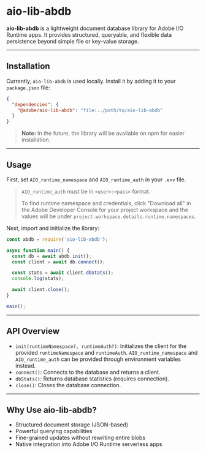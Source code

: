 # aio-lib-abdb

**aio-lib-abdb** is a lightweight document database library for Adobe I/O Runtime apps. It provides structured, queryable, and flexible data persistence beyond simple file or key-value storage.

---

## Installation

Currently, `aio-lib-abdb` is used locally. Install it by adding it to your `package.json` file:

```json
{
  "dependencies": {
    "@adobe/aio-lib-abdb": "file:../path/to/aio-lib-abdb"
  }
}
```

> **Note:** In the future, the library will be available on npm for easier installation.

---

## Usage

First, set `AIO_runtime_namespace` and `AIO_runtime_auth` in your `.env` file.

> `AIO_runtime_auth` must be in `<user>:<pass>` format.
> 
> To find runtime namespace and credentials, click "Download all" in the Adobe Developer Console for your project workspace and the values will be under `project.workspace.details.runtime.namespaces`.

Next, import and initialize the library:

```javascript
const abdb = require('aio-lib-abdb');

async function main() {
  const db = await abdb.init();
  const client = await db.connect();

  const stats = await client.dbStats();
  console.log(stats);

  await client.close();
}

main();
```

---

## API Overview

- `init(runtimeNamespace?, runtimeAuth?)`: Initializes the client for the provided `runtimeNamespace` and `runtimeAuth`.  `AIO_runtime_namespace` and `AIO_runtime_auth` can be provided through environment variables instead.
- `connect()`: Connects to the database and returns a client.
- `dbStats()`: Returns database statistics (requires connection).
- `close()`: Closes the database connection.

---

## Why Use aio-lib-abdb?

- Structured document storage (JSON-based)
- Powerful querying capabilities
- Fine-grained updates without rewriting entire blobs
- Native integration into Adobe I/O Runtime serverless apps
